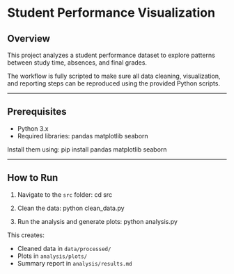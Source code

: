 # Student Performance Visualization

## Overview

This project analyzes a student performance dataset to explore patterns between study time, absences, and final grades. 

The workflow is fully scripted to make sure all data cleaning, visualization, and reporting steps can be reproduced using the provided Python scripts.

---

## Prerequisites

- Python 3.x
- Required libraries:
    pandas
    matplotlib
    seaborn

Install them using:
pip install pandas matplotlib seaborn

---

## How to Run

1. Navigate to the `src` folder:
    cd src

2. Clean the data:
    python clean_data.py

3. Run the analysis and generate plots:
    python analysis.py

This creates:
- Cleaned data in `data/processed/`
- Plots in `analysis/plots/`
- Summary report in `analysis/results.md`